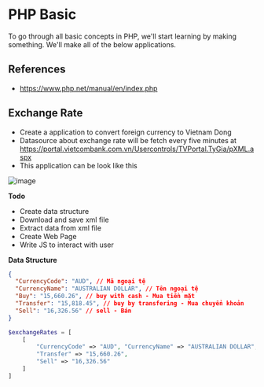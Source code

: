 # PHP Basic

To go through all basic concepts in PHP, we'll start learning by making something.
We'll make all of the below applications.

## References

- https://www.php.net/manual/en/index.php

## Exchange Rate

- Create a application to convert foreign currency to Vietnam Dong
- Datasource about exchange rate will be fetch every five minutes at https://portal.vietcombank.com.vn/Usercontrols/TVPortal.TyGia/pXML.aspx
- This application can be look like this

![image](https://gist.github.com/assets/31009750/ec4f2b52-97eb-48af-b7d5-b43a6eb0a501)

**Todo**

- Create data structure
- Download and save xml file
- Extract data from xml file
- Create Web Page
- Write JS to interact with user

**Data Structure**

```json
{
  "CurrencyCode": "AUD", // Mã ngoại tệ
  "CurrencyName": "AUSTRALIAN DOLLAR", // Tên ngoại tệ
  "Buy": "15,660.26", // buy with cash - Mua tiền mặt
  "Transfer": "15,818.45", // buy by transfering - Mua chuyển khoản
  "Sell": "16,326.56" // sell - Bán
}
```

```php
$exchangeRates = [
    [
        "CurrencyCode" => "AUD", "CurrencyName" => "AUSTRALIAN DOLLAR", "Buy" => "15,660.26",
        "Transfer" => "15,660.26",
        "Sell" => "16,326.56"
    ]
]
```

<Exrate CurrencyCode="AUD" CurrencyName="AUSTRALIAN DOLLAR " Buy="15,660.26" Transfer="15,818.45" Sell="16,326.56"/>
